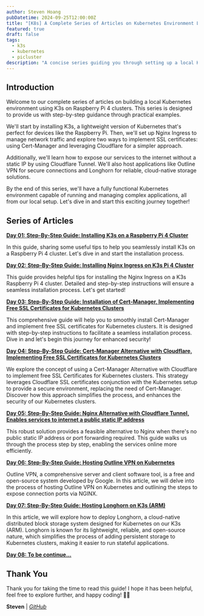 ```yaml
---
author: Steven Hoang
pubDatetime: 2024-09-25T12:00:00Z
title: "[K8s] A Complete Series of Articles on Kubernetes Environment Locally"
featured: true
draft: false
tags:
  - k3s
  - kubernetes
  - picluster
description: "A concise series guiding you through setting up a local Kubernetes environment using K3s on Raspberry Pi 4 clusters. Learn how to install K3s, configure Nginx Ingress, implement SSL certificates with Cert-Manager and Cloudflare, and host applications like Outline VPN and Longhorn."
---
```


## Introduction

Welcome to our complete series of articles on building a local Kubernetes environment using K3s on Raspberry Pi 4 clusters. This series is designed to provide us with step-by-step guidance through practical examples.

We'll start by installing K3s, a lightweight version of Kubernetes that's perfect for devices like the Raspberry Pi. Then, we'll set up Nginx Ingress to manage network traffic and explore two ways to implement SSL certificates: using Cert-Manager and leveraging Cloudflare for a simpler approach.

Additionally, we'll learn how to expose our services to the internet without a static IP by using Cloudflare Tunnel. We'll also host applications like Outline VPN for secure connections and Longhorn for reliable, cloud-native storage solutions.

By the end of this series, we'll have a fully functional Kubernetes environment capable of running and managing complex applications, all from our local setup. Let's dive in and start this exciting journey together!


## Series of Articles

**[Day 01: Step-By-Step Guide: Installing K3s on a Raspberry Pi 4 Cluster](/posts/ks-01-install-k3s-on-pi-cluster/)**

In this guide, sharing some useful tips to help you seamlessly install K3s on a Raspberry Pi 4 cluster.
Let's dive in and start the installation process.

**[Day 02: Step-By-Step Guide: Installing Nginx Ingress on K3s Pi 4 Cluster](/posts/ks-02-install-nginx-on-pi-cluster/)**

This guide provides helpful tips for installing the Nginx Ingress on a K3s Raspberry Pi 4 cluster.
Detailed and step-by-step instructions will ensure a seamless installation process. Let's get started!

**[Day 03: Step-By-Step Guide: Installation of Cert-Manager, Implementing Free SSL Certificates for Kubernetes Clusters](/posts/ks-03-install-cert-manager-free-ssl-kubernetes-cluster)**

This comprehensive guide will help you to smoothly install Cert-Manager and implement free SSL certificates for Kubernetes clusters.
It is designed with step-by-step instructions to facilitate a seamless installation process. Dive in and let's begin this journey for enhanced security!

**[Day 04: Step-By-Step Guide: Cert-Manager Alternative with Cloudflare, Implementing Free SSL Certificates for Kubernetes Clusters](/posts/ks-04-cert-manager-alternative-with-cloudflare)**

We explore the concept of using a Cert-Manager Alternative with Cloudflare to implement free SSL Certificates for Kubernetes clusters.
This strategy leverages Cloudflare SSL certificates conjunction with the Kubernetes setup to provide a secure environment, replacing the need of Cert-Manager.
Discover how this approach simplifies the process, and enhances the security of our Kubernetes clusters.

**[Day 05: Step-By-Step Guide: Nginx Alternative with Cloudflare Tunnel, Enables services to internet a public static IP address](/posts/ks-05-public-services-with-cloudflare-tunnel)**

This robust solution provides a feasible alternative to Nginx when there's no public static IP address or port forwarding required.
This guide walks us through the process step by step, enabling the services online more efficiently.

**[Day 06: Step-By-Step Guide: Hosting Outline VPN on Kubernetes](/posts/ks-06-hosting-outline-vpn-kubernetes)**

Outline VPN, a comprehensive server and client software tool, is a free and open-source system developed by Google.
In this article, we will delve into the process of hosting Outline VPN on Kubernetes and outlining the steps to expose connection ports via NGINX.

**[Day 07: Step-By-Step Guide: Hosting Longhorn on K3s (ARM)](/posts/ks-07-hosting-longhorn-on-kubernetes)**

In this article, we will explore how to deploy Longhorn, a cloud-native distributed block storage system designed for Kubernetes on our K3s (ARM).
Longhorn is known for its lightweight, reliable, and open-source nature, which simplifies the process of adding persistent storage to Kubernetes clusters, making it easier to run stateful applications.

**[Day 08: To be continue...](/posts/ks-00-series-k8s-setup-local-env-pi-cluster)**

## Thank You

Thank you for taking the time to read this guide! I hope it has been helpful, feel free to explore further, and happy coding! 🌟✨

**Steven** | *[GitHub](https://github.com/baoduy)*

